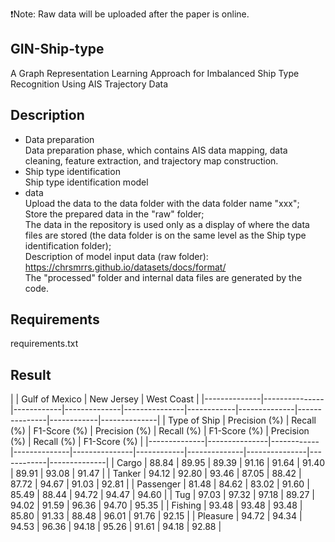 :exclamation:Note: Raw data will be uploaded after the paper is online.  

## GIN-Ship-type  
A Graph Representation Learning Approach for Imbalanced Ship Type Recognition Using AIS Trajectory Data
## Description
* Data preparation  
Data preparation phase, which contains AIS data mapping, data cleaning, feature extraction, and trajectory map construction.  
* Ship type identification  
Ship type identification model  
* data  
Upload the data to the data folder with the data folder name "xxx";  
Store the prepared data in the "raw" folder;  
The data in the repository is used only as a display of where the data files are stored (the data folder is on the same level as the Ship type identification folder);  
Description of model input data (raw folder): https://chrsmrrs.github.io/datasets/docs/format/  
The "processed" folder and internal data files are generated by the code.

## Requirements  
requirements.txt

## Result  
|              |                Gulf of Mexico             |                 New Jersey                |                 West Coast                |
|--------------|---------------|------------|--------------|---------------|------------|--------------|---------------|------------|--------------|
| Type of Ship | Precision (%) | Recall (%) | F1-Score (%) | Precision (%) | Recall (%) | F1-Score (%) | Precision (%) | Recall (%) | F1-Score (%) |
|--------------|---------------|------------|--------------|---------------|------------|--------------|---------------|------------|--------------|
| Cargo        | 88.84         | 89.95      | 89.39        | 91.16         | 91.64      | 91.40        | 89.91         | 93.08      | 91.47        |
| Tanker       | 94.12         | 92.80      | 93.46        | 87.05         | 88.42      | 87.72        | 94.67         | 91.03      | 92.81        |
| Passenger    | 81.48         | 84.62      | 83.02        | 91.60         | 85.49      | 88.44        | 94.72         | 94.47      | 94.60        |
| Tug          | 97.03         | 97.32      | 97.18        | 89.27         | 94.02      | 91.59        | 96.36         | 94.70      | 95.35        |
| Fishing      | 93.48         | 93.48      | 93.48        | 85.80         | 91.33      | 88.48        | 96.01         | 91.76      | 92.15        |
| Pleasure     | 94.72         | 94.34      | 94.53        | 96.36         | 94.18      | 95.26        | 91.61         | 94.18      | 92.88        |

